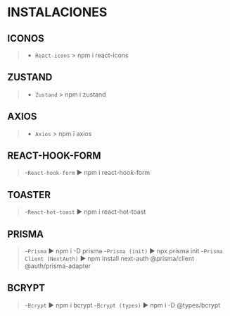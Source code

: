 <!-- Ctrl+K V para ver vista previa -->
# INSTALACIONES

## ICONOS
>- `React-icons` > npm i react-icons 

## ZUSTAND
>- `Zustand` > npm i zustand

## AXIOS
>- `Axios` > npm i axios

## REACT-HOOK-FORM
>-`React-hook-form` ► npm i react-hook-form

## TOASTER
>-`React-hot-toast` ► npm i react-hot-toast

## PRISMA
>-`Prisma` ► npm i -D prisma
>-`Prisma (init)` ► npx prisma init
>-`Prisma Client (NextAuth)` ► npm install next-auth @prisma/client @auth/prisma-adapter

## BCRYPT
>-`Bcrypt` ► npm i bcrypt
>-`Bcrypt (types)` ► npm i -D @types/bcrypt
